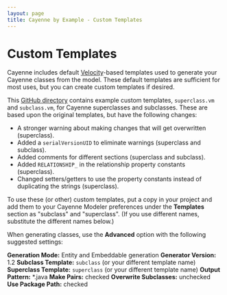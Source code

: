 ```yaml
---
layout: page
title: Cayenne by Example - Custom Templates
---
```


Custom Templates
================

Cayenne includes default [Velocity](http://velocity.apache.org/)-based templates used to generate your Cayenne classes from the model.  These default templates are sufficient for most uses, but you can create custom templates if desired.

This [GitHub directory](https://github.com/mrg/cbe/tree/master/Templates) contains example custom templates, `superclass.vm` and `subclass.vm`, for Cayenne superclasses and subclasses.  These are based upon the original templates, but have the following changes:

* A stronger warning about making changes that will get overwritten (superclass).
* Added a `serialVersionUID` to eliminate warnings (superclass and subclass).
* Added comments for different sections (superclass and subclass).
* Added `RELATIONSHIP_` in the relationship property constants (superclass).
* Changed setters/getters to use the property constants instead of duplicating the strings (superclass).

To use these (or other) custom templates, put a copy in your project and add them to your Cayenne Modeler preferences under the **Templates** section as "subclass" and "superclass".  (If you use different names, substitute the different names below.)

When generating classes, use the **Advanced** option with the following suggested settings:

**Generation Mode:** Entity and Embeddable generation
**Generator Version:** 1.2
**Subclass Template:** `subclass` (or your different template name)
**Superclass Template:** `superclass` (or your different template name)
**Output Pattern:** *.java
**Make Pairs:** checked
**Overwrite Subclasses:** unchecked
**Use Package Path:** checked
